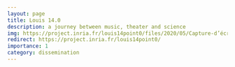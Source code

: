 ```yaml
---
layout: page
title: Louis 14.0
description: a journey between music, theater and science
img: https://project.inria.fr/louis14point0/files/2020/05/Capture-d’écran-2020-05-07-à-15.00.42-150x150.png
redirect: https://project.inria.fr/louis14point0/
importance: 1
category: dissemination
---
```


